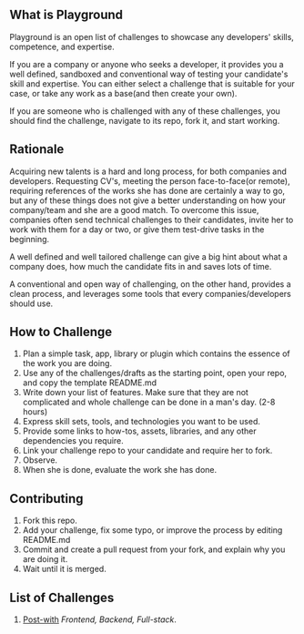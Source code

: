 ## What is Playground

Playground is an open list of challenges to showcase any developers' skills, competence, and expertise.

If you are a company or anyone who seeks a developer, it provides you a well defined, sandboxed and conventional way of testing your candidate's skill and expertise. You can either select a challenge that is suitable for your case, or take any work as a base(and then create your own). 

If you are someone who is challenged with any of these challenges, you should find the challenge, navigate to its repo, fork it, and start working.


## Rationale

Acquiring new talents is a hard and long process, for both companies and developers. Requesting CV's, meeting the person face-to-face(or remote), requiring references of the works she has done are certainly a way to go, but any of these things does not give a better understanding on how your company/team and she are a good match. To overcome this issue, companies often send technical challenges to their candidates, invite her to work with them for a day or two, or give them test-drive tasks in the beginning.

A well defined and well tailored challenge can give a big hint about what a company does, how much the candidate fits in and saves lots of time.

A conventional and open way of challenging, on the other hand, provides a clean process, and leverages some tools that every companies/developers should use.


## How to Challenge

1. Plan a simple task, app, library or plugin which contains the essence of the work you are doing.
2. Use any of the challenges/drafts as the starting point, open your repo, and copy the template README.md
3. Write down your list of features. Make sure that they are not complicated and whole challenge can be done in a man's day. (2-8 hours)
2. Express skill sets, tools, and technologies you want to be used.
3. Provide some links to how-tos, assets, libraries, and any other dependencies you require. 
4. Link your challenge repo to your candidate and require her to fork.
5. Observe.
6. When she is done, evaluate the work she has done.


## Contributing

1. Fork this repo.
2. Add your challenge, fix some typo, or improve the process by editing README.md
3. Commit and create a pull request from your fork, and explain why you are doing it.
4. Wait until it is merged.

## List of Challenges

1. [Post-with](https://github.com/universiteplus/post-with) *Frontend, Backend, Full-stack*.
